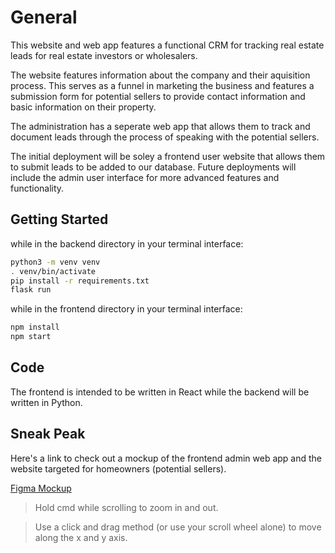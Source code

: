 # General
This website and web app features a functional CRM for tracking real estate leads for real estate investors or wholesalers.

The website features information about the company and their aquisition process.  This serves as a funnel in marketing the business and features a submission form for potential sellers to provide contact information and basic information on their property.

The administration has a seperate web app that allows them to track and document leads through the process of speaking with the potential sellers.

The initial deployment will be soley a frontend user website that allows them to submit leads to be added to our database.  Future deployments will include the admin user interface for more advanced features and functionality.

## Getting Started
while in the backend directory in your terminal interface:  

```bash
python3 -m venv venv
. venv/bin/activate
pip install -r requirements.txt
flask run
```

while in the frontend directory in your terminal interface:  

```bash
npm install
npm start
```

## Code

The frontend is intended to be written in React while the backend will be written in Python.

## Sneak Peak
Here's a link to check out a mockup of the frontend admin web app and the website targeted for homeowners (potential sellers).  

[Figma Mockup](https://www.figma.com/file/Fg7EdGPna0HIXhIKU7hh01/RE_CRM?node-id=0%3A1)  

> Hold cmd while scrolling to zoom in and out.  

> Use a click and drag method (or use your scroll wheel alone) to move along the x and y axis.